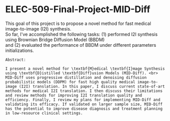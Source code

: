 # ELEC-509-Final-Project-MID-Diff
This goal of this project is to propose a novel method for fast medical image-to-image (I2I) synthesis.<br>
So far, I've accomplished the following tasks: (1) performed I2I synthesis using Brownian Bridge Diffusion Model (BBDM)<br>
and (2) evaluated the performance of BBDM under different parameters initializations. 


```
Abstract:

I present a novel method for \textbf{M}edical \textbf{I}mage Synthesis using \textbf{D}istilled \textbf{Diff}usion Models (MID-Diff). <br> MID-Diff uses progressive distillation and denoising diffusion probabilistic models (DDPM) for fast high quality medical image-to-image (I2I) translation. In this paper, I discuss current state-of-art methods for medical I2I translation. I then discuss their limitations and review methods for improving I2I translation quality and efficiency. Finally, I review my plans for implementing MID-Diff and validating its efficacy. If validated on larger sample size, MID-Diff has the potential to improve disease diagnosis and treatment planning in low-resource clinical settings.
```
